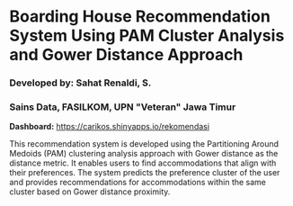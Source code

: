 # Boarding House Recommendation System Using PAM Cluster Analysis and Gower Distance Approach

### **Developed by: Sahat Renaldi, S.**
### **Sains Data, FASILKOM, UPN "Veteran" Jawa Timur**

**Dashboard:** https://carikos.shinyapps.io/rekomendasi

This recommendation system is developed using the Partitioning Around Medoids (PAM) clustering analysis approach with Gower distance as the distance metric. It enables users to find accommodations that align with their preferences. The system predicts the preference cluster of the user and provides recommendations for accommodations within the same cluster based on Gower distance proximity.
